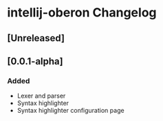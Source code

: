 <!-- Keep a Changelog guide -> https://keepachangelog.com -->

# intellij-oberon Changelog

## [Unreleased]

## [0.0.1-alpha]
### Added
- Lexer and parser
- Syntax highlighter
- Syntax highlighter configuration page
